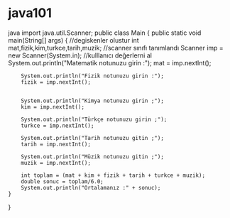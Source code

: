 # java101
java
import java.util.Scanner;
public class Main {
    public static void main(String[] args) {
        //degiskenler olustur
        int mat,fizik,kim,turkce,tarih,muzik;
        //scanner sınıfı tanımlandı
        Scanner imp = new Scanner(System.in);
        //kulllanıcı değerlerni al
        System.out.println("Matematik notunuzu girin :");
        mat = imp.nextInt();


        System.out.println("Fizik notunuzu girin :");
        fizik = imp.nextInt();


        System.out.println("Kimya notunuzu girin ;");
        kim = imp.nextInt();

        System.out.println("Türkçe notunuzu girin ;");
        turkce = imp.nextInt();

        System.out.println("Tarih notunuzu gitin ;");
        tarih = imp.nextInt();

        System.out.println("Müzik notunuzu gitin ;");
        muzik = imp.nextInt();

        int toplam = (mat + kim + fizik + tarih + turkce + muzik);
        double sonuc = toplam/6.0;
        System.out.println("Ortalamanız :" + sonuc);
    }
}
